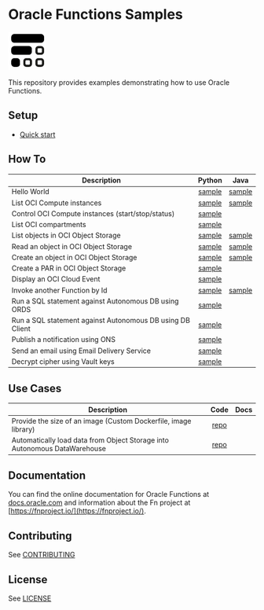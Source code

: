 # Oracle Functions Samples

![Oracle Functions logo](./images/FunctionsLogo_16x16.png)

This repository provides examples demonstrating how to use Oracle Functions.

## Setup
* [Quick start](https://www.oracle.com/webfolder/technetwork/tutorials/infographics/oci_faas_gettingstarted_quickview/functions_quickview_top/functions_quickview/index.html)

## How To
| Description                                          | Python | Java | 
|------------------------------------------------------|:------:|:----:|
| Hello World                                          |[sample](./helloworld)|[sample](./helloworld)|
| List OCI Compute instances                           |[sample](./oci-list-instances-python)|[sample](./oci-list-instances-java)|
| Control OCI Compute instances (start/stop/status)    |[sample](./oci-compute-control-python)|
| List OCI compartments                                |[sample](./oracle-functions-samples/oci-list-compartments-python)|
| List objects in OCI Object Storage                   |[sample](./oci-objectstorage-list-objects-python)|[sample](./oci-objectstorage-list-objects-java)|
| Read an object in OCI Object Storage                 |[sample](./oci-objectstorage-get-object-python)|[sample](./oci-objectstorage-get-object-java)|
| Create an object in OCI Object Storage               |[sample](./oci-objectstorage-put-object-python)|[sample](./oci-objectstorage-put-object-java)|
| Create a PAR in OCI Object Storage                   |[sample](./oci-objectstorage-create-par-python)||
| Display an OCI Cloud Event                           |[sample](./oci-event-display-python)|
| Invoke another Function by Id                        |[sample](./oci-invoke-function-python)|[sample](./oci-invoke-function-byid-java)|
| Run a SQL statement against Autonomous DB using ORDS | [sample](.oci-adb-ords-runsql-python) | 
| Run a SQL statement against Autonomous DB using DB Client |[sample](./oci-adb-client-runsql-python)|| 
| Publish a notification using ONS                     |[sample](./oci-ons-publish-python)|
| Send an email using Email Delivery Service           |[sample](./oci-email-send-python)|
| Decrypt cipher using Vault keys                      |[sample](./oci-vault-decrypt-python)

## Use Cases
| Description                                          | Code | Docs |
|------------------------------------------------------|:------:|:----:|
| Provide the size of an image (Custom Dockerfile, image library) | [repo](./imagedims-python)|
| Automatically load data from Object Storage into Autonomous DataWarehouse | [repo](./oci-load-file-into-adw-python)|

## Documentation

You can find the online documentation for Oracle Functions at [docs.oracle.com](https://docs.cloud.oracle.com/iaas/Content/Functions/Concepts/functionsoverview.htm) and information about the Fn project at [https://fnproject.io/](https://fnproject.io/).

## Contributing

See [CONTRIBUTING](./CONTRIBUTING.md)

## License

See [LICENSE](./LICENSE.txt)
